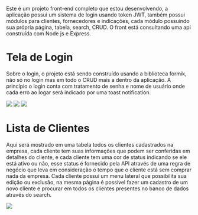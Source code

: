 <p>Este é um projeto front-end completo que estou desenvolvendo, a aplicação possui um sistema de login usando token JWT, também possui módulos para clientes, fornecedores e indicações, cada módulo possuindo sua própria página, tabela, search, CRUD. O front está consultando uma api construída com Node js e Express.</p>
<h1>Tela de Login</h1>
<p>Sobre o login, o projeto está sendo construído usando a biblioteca formik, não só no login mas em todo o CRUD mais a dentro da aplicaçâo. A princípio o login conta com tratamento de senha e nome de usuário onde cada erro ao logar será indicado por uma toast notification.</p>
<image src="https://github.com/GabrielTrigueiro/front-LBS-backup/blob/master/images/login.png"/>
<image src="https://github.com/GabrielTrigueiro/front-LBS-backup/blob/master/images/ex%20erro1.png"/>
<image src="https://github.com/GabrielTrigueiro/front-LBS-backup/blob/master/images/ex%20erro2.png"/>

<h1>Lista de Clientes</h1>
<p>Aqui será mostrado em uma tabela todos os clientes cadastrados na empresa, cada cliente tem suas informações que podem ser conferidas em detalhes do cliente, e cada cliente tem uma cor de status indicando se ele está ativo ou não, esse status é fornecido pela API através de uma regra de negócio que leva em consideração o tempo que o cliente está sem comprar nada da empresa. Cada cliente possui um menu lateral que possibilita sua edição ou exclusão, na mesma página é possível fazer um cadastro de um novo cliente e procurar em todos os clientes presentes no banco de dados através do search.</p>
<image src="https://github.com/GabrielTrigueiro/front-LBS-backup/blob/master/images/lista%20clientes.png"/>
